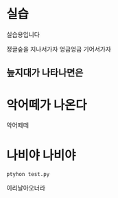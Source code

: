 # 실습
실습용입니다

정글숲을 지나서가자 엉금엉금 기어서가자 
## 늪지대가 나타나면은
<h1>악어떼가 나온다</h1>
악어떼떼

# 나비야 나비야

`ptyhon test.py`

이리날아오너라
